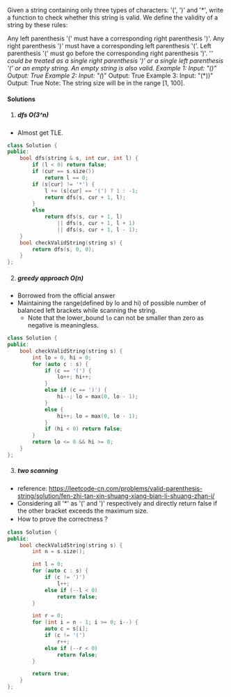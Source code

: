 Given a string containing only three types of characters: '(', ')' and '*', write a function to check whether this string is valid. We define the validity of a string by these rules:

Any left parenthesis '(' must have a corresponding right parenthesis ')'.
Any right parenthesis ')' must have a corresponding left parenthesis '('.
Left parenthesis '(' must go before the corresponding right parenthesis ')'.
'*' could be treated as a single right parenthesis ')' or a single left parenthesis '(' or an empty string.
An empty string is also valid.
Example 1:
Input: "()"
Output: True
Example 2:
Input: "(*)"
Output: True
Example 3:
Input: "(*))"
Output: True
Note:
The string size will be in the range [1, 100].


#### Solutions

1. ##### dfs O(3^n)

- Almost get TLE.

```cpp
class Solution {
public:
    bool dfs(string & s, int cur, int l) {
        if (l < 0) return false;
        if (cur == s.size())
            return l == 0;
        if (s[cur] != '*') {
            l += (s[cur] == '(') ? 1 : -1;
            return dfs(s, cur + 1, l);
        }
        else
            return dfs(s, cur + 1, l)
                || dfs(s, cur + 1, l + 1)
                || dfs(s, cur + 1, l - 1);
    }
    bool checkValidString(string s) {
        return dfs(s, 0, 0);
    }
};
```


2. ##### greedy approach O(n)

- Borrowed from the official answer
- Maintaining the range(defined by lo and hi) of possible number of balanced left brackets while scanning the string.
    - Note that the lower_bound `lo` can not be smaller than zero as negative is meaningless.

```cpp
class Solution {
public:
    bool checkValidString(string s) {
        int lo = 0, hi = 0;
        for (auto c : s) {
            if (c == '(') {
                lo++; hi++;
            }
            else if (c == ')') {
                hi--; lo = max(0, lo - 1);
            }
            else {
                hi++; lo = max(0, lo - 1);
            }
            if (hi < 0) return false;
        }
        return lo <= 0 && hi >= 0;
    }
};
```

3. ##### two scanning

- reference: https://leetcode-cn.com/problems/valid-parenthesis-string/solution/fen-zhi-tan-xin-shuang-xiang-bian-li-shuang-zhan-j/
- Considering all '*' as '(' and ')' respectively and directly return false if the other bracket exceeds the maximum size.
- How to prove the correctness？

```cpp
class Solution {
public:
    bool checkValidString(string s) {
        int n = s.size();

        int l = 0;
        for (auto c : s) {
            if (c != ')')
                l++;
            else if (--l < 0)
                return false;
        }

        int r = 0;
        for (int i = n - 1; i >= 0; i--) {
            auto c = s[i];
            if (c != '(')
                r++;
            else if (--r < 0)
                return false;
        }

        return true;
    }
};
```